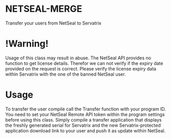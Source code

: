 # NETSEAL-MERGE
Transfer your users from NetSeal to Servatrix

# !Warning!
Usage of this class may result in abuse. The NetSeal API provides no function to get license details.
Therefor we can not verify if the expiry date provided on the request is correct.
Please verify the license expiry data within Servatrix with the one of the banned NetSeal user.

# Usage
To transfer the user compile call the Transfer function with your program ID.
You need to set your NetSeal Remote API token within the program settings before using this class.
Simply compile a transfer application that displays the freshly generated serial for Servatrix and the new Servatrix-protected application download link to your user and push it as update within NetSeal.
